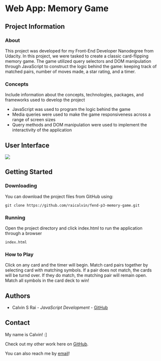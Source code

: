 # Web App: Memory Game

## Project Information

### About

This project was developed for my Front-End Developer Nanodegree from Udacity. In this project, we were tasked to create a classic card-flipping memory game. The game utilized query selectors and DOM manipulation through JavaScript to construct the logic behind the game: keeping track of matched pairs, number of moves made, a star rating, and a timer.

### Concepts

Include information about the concepts, technologies, packages, and frameworks used to develop the project

- JavaScript was used to program the logic behind the game
- Media queries were used to make the game responsiveness across a range of screen sizes
- Query methods and DOM manipulation were used to implement the interactivity of the application

## User Interface

![](http://placekitten.com/200/200)

## Getting Started

### Downloading

You can download the project files from GitHub using:

```
git clone https://github.com/raicalvin/fend-p3-memory-game.git
```

### Running

Open the project directory and click index.html to run the application through a browser

```
index.html
```

### How to Play

Click on any card and the timer will begin. Match card pairs together by selecting card with matching symbols. If a pair does not match, the cards will be turnd over. If they do match, the matching pair will remain open. Match all symbols in the card deck to win!

## Authors

- Calvin S Rai - *JavaScript Development* - [GitHub](https://github.com/raicalvin)

## Contact

My name is Calvin! :]

Check out my other work here on [GitHub](https://github.com/raicalvin).

You can also reach me by [email](mailto:raicalvin@gmail.com)!
